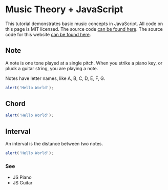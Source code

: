 # Music Theory + JavaScript

This tutorial demonstrates basic music concepts in JavaScript. All code on this page is MIT licensed. The source code [can be found here](https://github.com/ronyeh/music/tree/main). The source code for this website [can be found here](https://github.com/ronyeh/music/tree/gh-pages).

## Note

A note is one tone played at a single pitch. When you strike a piano key, or pluck a guitar string, you are playing a note.

Notes have letter names, like A, B, C, D, E, F, G.

```js
alert('Hello World');
```

## Chord

```js
alert('Hello World');
```


## Interval

An interval is the distance between two notes.

```js
alert('Hello World');
```


### See
* JS Piano
* JS Guitar
